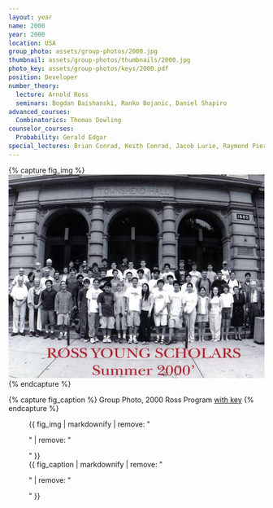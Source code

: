 ```yaml
---
layout: year
name: 2000
year: 2000
location: USA
group_photo: assets/group-photos/2000.jpg
thumbnail: assets/group-photos/thumbnails/2000.jpg
photo_key: assets/group-photos/keys/2000.pdf
position: Developer
number_theory:
  lecture: Arnold Ross
  seminars: Bogdan Baishanski, Ranko Bojanic, Daniel Shapiro
advanced_courses:
  Combinatorics: Thomas Dowling
counselor_courses:
  Probability: Gerald Edgar
special_lectures: Brian Conrad, Keith Conrad, Jacob Lurie, Raymond Pierrehumbert, Fumei Lam, T.Y. Lam, Jeff Wall, Glen Whitney
---
```

{% capture fig_img %}
[![2000](/assets/group-photos/2000.jpg)](/assets/group-photos/keys/2000.pdf)
{% endcapture %}

{% capture fig_caption %}
Group Photo, 2000 Ross Program [with key](/assets/group-photos/keys/2000.pdf)
{% endcapture %}

<figure>
  {{ fig_img | markdownify | remove: "<p>" | remove: "</p>" }}
  <figcaption>{{ fig_caption | markdownify | remove: "<p>" | remove: "</p>" }}</figcaption>
</figure>

